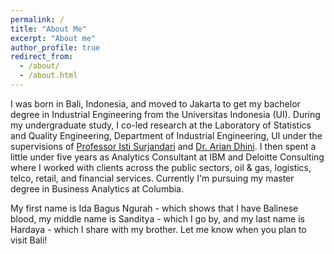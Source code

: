 ```yaml
---
permalink: /
title: "About Me"
excerpt: "About me"
author_profile: true
redirect_from: 
  - /about/
  - /about.html
---
```


I was born in Bali, Indonesia, and moved to Jakarta to get my bachelor degree in Industrial Engineering from the Universitas Indonesia (UI). During my undergraduate study, I co-led research at the Laboratory of Statistics and Quality Engineering, Department of Industrial Engineering, UI under the supervisions of [Professor Isti Surjandari](http://research.eng.ui.ac.id/researcher/isti) and [Dr. Arian Dhini](http://research.eng.ui.ac.id/researcher/arian). I then spent a little under five years as Analytics Consultant at IBM and Deloitte Consulting where I worked with clients across the public sectors, oil & gas, logistics, telco, retail, and financial services. Currently I'm pursuing my master degree in Business Analytics at Columbia.

My first name is Ida Bagus Ngurah - which shows that I have Balinese blood, my middle name is Sanditya - which I go by, and my last name is Hardaya - which I share with my brother. Let me know when you plan to visit Bali!
